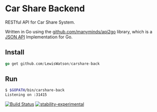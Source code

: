 # Car Share Backend
RESTful API for Car Share System.

Written in Go using the [github.com/manyminds/api2go](https://github.com/manyminds/api2go) library, which is a [JSON API](http://jsonapi.org) Implementation for Go.

## Install

```go
go get github.com/LewisWatson/carshare-back
```

## Run

```bash
$ $GOPATH/bin/carshare-back
Listening on :31415
```

[![Build Status](https://travis-ci.org/LewisWatson/carshare-back.svg?branch=master)](https://travis-ci.org/LewisWatson/carshare-back)
[![stability-experimental](https://img.shields.io/badge/stability-experimental-orange.svg)](https://github.com/emersion/stability-badges#experimental)

